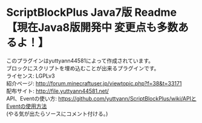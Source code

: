 # ScriptBlockPlus Java7版 Readme　【現在Java8版開発中 変更点も多数あるよ！】
このプラグインはyuttyann44581によって作成されています。
<br>
ブロックにスクリプトを埋め込むことが出来るプラグインです。
<br>
ライセンス: LGPLv3
<br>
紹介ページ: http://forum.minecraftuser.jp/viewtopic.php?f=38&t=33171
<br>
配布サイト: http://file.yuttyann44581.net/
<br>
API、Eventの使い方: https://github.com/yuttyann/ScriptBlockPlus/wiki/APIとEventの使用方法
<br>
(やる気が出たらソースにコメント付ける。)
